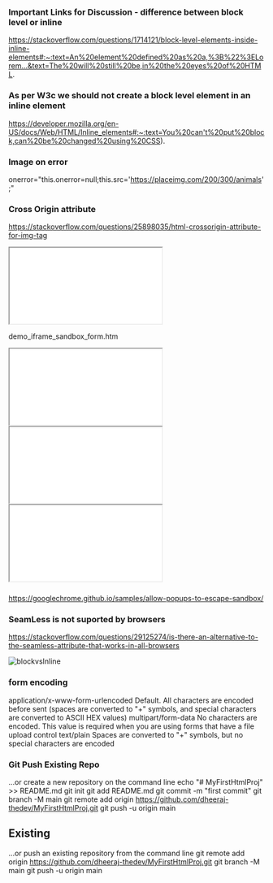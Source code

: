### Important Links for Discussion - difference between block level or inline

https://stackoverflow.com/questions/1714121/block-level-elements-inside-inline-elements#:~:text=An%20element%20defined%20as%20a,%3B%22%3ELorem...&text=The%20will%20still%20be,in%20the%20eyes%20of%20HTML.


### As per W3c we should not create a block level element in an inline element 

https://developer.mozilla.org/en-US/docs/Web/HTML/Inline_elements#:~:text=You%20can't%20put%20block,can%20be%20changed%20using%20CSS).

### Image on error  
  onerror="this.onerror=null;this.src='https://placeimg.com/200/300/animals';"

### Cross Origin attribute

https://stackoverflow.com/questions/25898035/html-crossorigin-attribute-for-img-tag

<iframe src="demo_iframe_sandbox_form.htm" sandbox="allow-forms">
  <p>Your browser does not support iframes.</p>
</iframe>

demo_iframe_sandbox_form.htm

<!-- No sandbox there... Popup window won't be sandboxed as well -->
<iframe id="red" src="iframe.html"></iframe>

<!-- This sandboxed frame will allow sandboxed popup window to open popups
     but not to execute JavaScript for instance. -->
<iframe id="green" src="iframe.html" sandbox="allow-popups"></iframe>

<!-- This sandboxed frame will create a clean non sandboxed popup window,
     allowed to execute JavaScript and open popups. -->
<iframe id="blue" src="iframe.html"
        sandbox="allow-popups allow-popups-to-escape-sandbox"></iframe>

### 
https://googlechrome.github.io/samples/allow-popups-to-escape-sandbox/

### SeamLess is not suported by browsers
https://stackoverflow.com/questions/29125274/is-there-an-alternative-to-the-seamless-attribute-that-works-in-all-browsers





![blockvsInline](https://user-images.githubusercontent.com/32265439/111888866-79a18f00-8a06-11eb-9504-22a0329d745d.png)



### form encoding 

application/x-www-form-urlencoded	Default. All characters are encoded before sent (spaces are converted to "+" symbols, and special characters are converted to ASCII HEX values)
multipart/form-data	No characters are encoded. This value is required when you are using forms that have a file upload control
text/plain	Spaces are converted to "+" symbols, but no special characters are encoded


### Git Push Existing Repo

…or create a new repository on the command line
echo "# MyFirstHtmlProj" >> README.md
git init
git add README.md
git commit -m "first commit"
git branch -M main
git remote add origin https://github.com/dheeraj-thedev/MyFirstHtmlProj.git
git push -u origin main

## Existing

…or push an existing repository from the command line
git remote add origin https://github.com/dheeraj-thedev/MyFirstHtmlProj.git
git branch -M main
git push -u origin main


